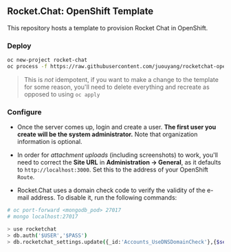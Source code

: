 Rocket.Chat: OpenShift Template
-------------------------------

This repository hosts a template to provision Rocket Chat in OpenShift.

### Deploy

```bash
oc new-project rocket-chat
oc process -f https://raw.githubusercontent.com/juouyang/rocketchat-openshift/main/rocket-chat-persistent.yaml | oc create -f -
```
> This is _not_ idempotent, if you want to make a change to the template for some reason, you'll need to delete everything and recreate as opposed to using `oc apply`

### Configure
* Once the server comes up, login and create a user. **The first user you create will be the system administrator.** Note that organization information is optional.
* In order for *attachment uploads* (including screenshots) to work, you'll need to correct the **Site URL** in **Administration -> General**, as it defaults to `http://localhost:3000`. Set this to the address of your OpenShift `Route`.

* Rocket.Chat uses a domain check code to verify the validity of the e-mail address. To disable it, run the following commands:

```bash
# oc port-forward <mongodb_pod> 27017
# mongo localhost:27017

> use rocketchat
> db.auth('$USER','$PASS')
> db.rocketchat_settings.update({_id:'Accounts_UseDNSDomainCheck'},{$set:{value:false}})
```
